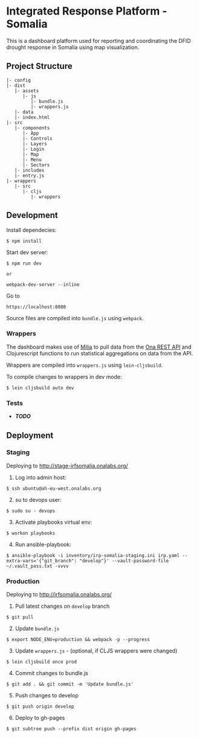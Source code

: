 # Integrated Response Platform - Somalia

This is a dashboard platform used for reporting and coordinating the DFID drought response in Somalia using map visualization.

## Project Structure
```
|- config
|- dist
   |- assets
      |- js
         |- bundle.js
         |- wrappers.js
   |- data
   |- index.html
|- src
   |- components
      |- App
      |- Controls
      |- Layers
      |- Login
      |- Map
      |- Menu
      |- Sectors
   |- includes
   |- entry.js
|- wrappers
   |- src
      |- cljs
         |- wrappers
```

## Development
Install dependecies:
```
$ npm install
```
Start dev server:
```
$ npm run dev

or 

webpack-dev-server --inline
```
Go to 
```
https://localhost:8080
```
Source files are compiled into `bundle.js` using `webpack`.

### Wrappers
The dashboard makes use of [Milia](https://github.com/onaio/milia#milia) to pull data from the [Ona REST API](https://api.ona.io/static/docs/) and Clojurescript functions to run statistical aggregations on data from the API. 

Wrappers are compiled into `wrappers.js` using `lein-cljsbuild`.

To compile changes to wrappers in dev mode:
```
$ lein cljsbuild auto dev
```

### Tests

- ***TODO***

## Deployment

### Staging

Deploying to http://stage-irfsomalia.onalabs.org/

1. Log into admin host:
```
$ ssh ubuntu@ah-eu-west.onalabs.org
```

2. su to devops user:
```
$ sudo su - devops
```
3. Activate playbooks virtual env:

```
$ workon playbooks
```

4. Run ansible-playbook:
```
$ ansible-playbook -i inventory/irp-somalia-staging.ini irp.yaml --extra-vars='{"git_branch": "develop"}' --vault-password-file ~/.vault_pass.txt -vvvv
```

### Production

Deploying to http://irfsomalia.onalabs.org/

1. Pull latest changes on `develop` branch
```
$ git pull
```
2. Update `bundle.js`
```
$ export NODE_ENV=production && webpack -p --progress
```
3. Update `wrappers.js` - (optional, if CLJS wrappers were changed)
```
$ lein cljsbuild once prod
```
4. Commit changes to bundle.js
```
$ git add . && git commit -m 'Update bundle.js'
```
5. Push changes to develop
```
$ git push origin develop
```
6. Deploy to gh-pages
```
$ git subtree push --prefix dist origin gh-pages
```
